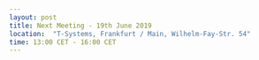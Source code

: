 ```yaml
---
layout: post
title: Next Meeting - 19th June 2019
location:  "T-Systems, Frankfurt / Main, Wilhelm-Fay-Str. 54"
time: 13:00 CET - 16:00 CET
---
```

